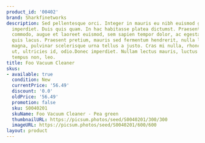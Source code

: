 ```yaml
---
product_id: '00402'
brand: Sharkfinetworks
description: Sed pellentesque orci. Integer in mauris eu nibh euismod gravida. Nullam
  imperdiet. Duis quis quam. In hac habitasse platea dictumst. Praesent ut quam.Vivamus
  commodo, augue et laoreet euismod, sem sapien tempor dolor, ac egestas sem ligula
  quis lacus. Praesent pretium, mauris sed fermentum hendrerit, nulla lorem iaculis
  magna, pulvinar scelerisque urna tellus a justo. Cras mi nulla, rhoncus id, laoreet
  ut, ultricies id, odio.Donec imperdiet. Nullam lectus mauris, luctus a, mattis ac,
  tempus non, leo.
title: Foo Vacuum Cleaner
skus:
- available: true
  condition: New
  currentPrice: '56.49'
  discount: '0.0'
  oldPrice: '56.49'
  promotion: false
  sku: S0040201
  skuName: Foo Vacuum Cleaner - Pea green
  thumbnailURL: https://picsum.photos/seed/S0040201/300/300
  imageURL: https://picsum.photos/seed/S0040201/600/600
layout: product
---
```

